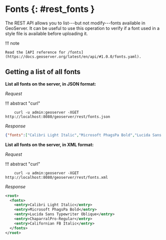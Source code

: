 # Fonts {: #rest_fonts }

The REST API allows you to list---but not modify---fonts available in GeoServer. It can be useful to use this operation to verify if a font used in a style file is available before uploading it.

!!! note

    Read the [API reference for /fonts](https://docs.geoserver.org/latest/en/api/#1.0.0/fonts.yaml).

## Getting a list of all fonts

**List all fonts on the server, in JSON format:**

*Request*

!!! abstract "curl"

        curl -u admin:geoserver -XGET http://localhost:8080/geoserver/rest/fonts.json

*Response*

``` json
{"fonts":["Calibri Light Italic","Microsoft PhagsPa Bold","Lucida Sans Typewriter Oblique","ChaparralPro-Regular","Californian FB Italic"]}
```

**List all fonts on the server, in XML format:**

*Request*

!!! abstract "curl"

        curl -u admin:geoserver -XGET http://localhost:8080/geoserver/rest/fonts.xml

*Response*

``` xml
<root>
  <fonts>
    <entry>Calibri Light Italic</entry>
    <entry>Microsoft PhagsPa Bold</entry>
    <entry>Lucida Sans Typewriter Oblique</entry>
    <entry>ChaparralPro-Regular</entry>
    <entry>Californian FB Italic</entry>
  </fonts>
</root>
```
